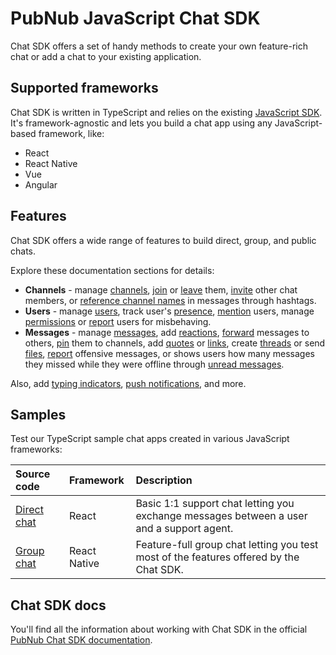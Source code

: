 # PubNub JavaScript Chat SDK

Chat SDK offers a set of handy methods to create your own feature-rich chat or add a chat to your existing application.

## Supported frameworks

Chat SDK is written in TypeScript and relies on the existing [JavaScript SDK](https://www.pubnub.com/docs/sdks/javascript). It's framework-agnostic and lets you build a chat app using any JavaScript-based framework, like:

- React
- React Native
- Vue
- Angular

## Features

Chat SDK offers a wide range of features to build direct, group, and public chats.

Explore these documentation sections for details:

- **Channels** - manage [channels](https://www.pubnub.com/docs/chat/chat-sdk/build/features/channels/create), [join](https://www.pubnub.com/docs/chat/chat-sdk/build/features/channels/join) or [leave](https://www.pubnub.com/docs/chat/chat-sdk/build/features/channels/leave) them, [invite](https://www.pubnub.com/docs/chat/chat-sdk/build/features/channels/invite) other chat members, or [reference channel names](https://www.pubnub.com/docs/chat/chat-sdk/build/features/channels/references) in messages through hashtags.
- **Users** - manage [users](https://www.pubnub.com/docs/chat/chat-sdk/build/features/users/create), track user's [presence](https://www.pubnub.com/docs/chat/chat-sdk/build/features/users/presence), [mention](https://www.pubnub.com/docs/chat/chat-sdk/build/features/users/mentions) users, manage [permissions](https://www.pubnub.com/docs/chat/chat-sdk/build/features/users/permissions) or [report](https://www.pubnub.com/docs/chat/chat-sdk/build/features/users/moderation) users for misbehaving.
- **Messages** - manage [messages](https://www.pubnub.com/docs/chat/chat-sdk/build/features/messages/send-receive), add [reactions](https://www.pubnub.com/docs/chat/chat-sdk/build/features/messages/reactions), [forward](https://www.pubnub.com/docs/chat/chat-sdk/build/features/messages/forwards) messages to others, [pin](https://www.pubnub.com/docs/chat/chat-sdk/build/features/messages/pinned) them to channels, add [quotes](https://www.pubnub.com/docs/chat/chat-sdk/build/features/messages/quote) or [links](https://www.pubnub.com/docs/chat/chat-sdk/build/features/messages/links), create [threads](https://www.pubnub.com/docs/chat/chat-sdk/build/features/messages/threads) or send [files](https://www.pubnub.com/docs/chat/chat-sdk/build/features/messages/files), [report](https://www.pubnub.com/docs/chat/chat-sdk/build/features/messages/moderation) offensive messages, or shows users how many messages they missed while they were offline through [unread messages](https://www.pubnub.com/docs/chat/chat-sdk/build/features/messages/unread).

Also, add [typing indicators](https://www.pubnub.com/docs/chat/chat-sdk/build/features/typing-indicator), [push notifications](/docs/chat/chat-sdk/build/features/push-notifications), and more.

## Samples

Test our TypeScript sample chat apps created in various JavaScript frameworks:

| Source code                                                                                 | Framework    | Description                                                                              |
| :------------------------------------------------------------------------------------------ | :----------- | :--------------------------------------------------------------------------------------- |
| [Direct chat](https://github.com/pubnub/js-chat/tree/master/samples/getting-started)        | React        | Basic 1:1 support chat letting you exchange messages between a user and a support agent. |
| [Group chat](https://github.com/pubnub/js-chat/tree/master/samples/react-native-group-chat) | React Native | Feature-full group chat letting you test most of the features offered by the Chat SDK.   |

## Chat SDK docs

You'll find all the information about working with Chat SDK in the official [PubNub Chat SDK documentation](pubnub.com/docs/chat/chat-sdk/overview).
